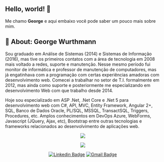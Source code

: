 ## Hello, world! 👋

Me chamo **George** e aqui embaixo você pode saber um pouco mais sobre mim.

## 📌 About: George Wurthmann

Sou graduado em Análise de Sistemas (2014) e Sistemas de Informação (2016), mas tive os primeiros contatos com a área de tecnologia em 2008 mais voltado a redes, suporte e manutenção. Nesse mesmo período fui monitor de informática e professor de manutenção de computadores, mas já engatinhava com a programação com certas experiências amadoras com desenvolvimento web. Comecei a trabalhar no setor de T.I. formalmente em 2012, mas ainda como suporte e posteriormente me especializando em desenvolvimento Web com que trabalho desde 2014.

Hoje sou especializado em ASP .Net, .Net Core e .Net 5 para desenvolvimento web com C#, API, MVC, Entity Framework,  Angular 2+, SQL, Banco de Dados Oracle, PL/SQL, MSSQL, TransactSQL, Triggers, Procedures, etc.
Amplos conhecimentos em DevOps Azure, WebForms, Javascript (JQuery, Ajax, etc), Bootstrap entre outras tecnologias e frameworks relacionados ao desenvolvimento de aplicações web. 

<!--
### Para mais detalhes:
<p align="left"> <a href="https://www.linkedin.com/in/wurthmann" target="_blank"> <img src="https://github.com/devicons/devicon/blob/master/icons/linkedin/linkedin-original.svg" alt="Perfil linkedin" width="40" height="40"/> </a></p>
-->

<p align="center">
  <img align="center" src="https://github-readme-stats.vercel.app/api?username=Wurthma&show_icons=true&theme=radical"> 
</p>

<p align="center">
  <img align="center" src="https://github-readme-stats.vercel.app/api/top-langs/?username=Wurthma&layout=compact&theme=radical"> 
</p>

<p align="center">
<a href="https://www.linkedin.com/in/wurthmann" target="blank"><img alt="Linkedin Badge" src="https://img.shields.io/badge/-George%20Wurthmann-563D7C?style=flat-square&logo=Linkedin&logoColor=white&link=https://https://www.linkedin.com/in/wurthmann"/></a>
<a href="mailto:gemakai@gmail.com" target="blank"><img alt="Gmail Badge" src="https://img.shields.io/badge/-gemakai@gmail.com-563D7C?style=flat-square&logo=Gmail&logoColor=white&link=mailto:gemakai@gmail.com"/></a>
</p>
